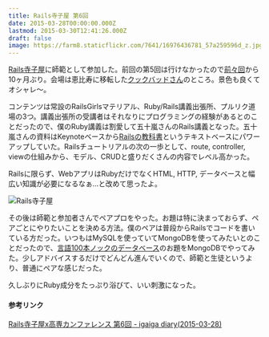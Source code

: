 ```yaml
---
title: Rails寺子屋 第6回
date: 2015-03-28T00:00:00.000Z
lastmod: 2015-03-30T12:41:26.000Z
draft: false
image: https://farm8.staticflickr.com/7641/16976436781_57a259596d_z.jpg
---
```


[Rails寺子屋](http://rails.terakoya.io/)に師範として参加した。前回の第5回は行けなかったので[前々回](http://www.machu.jp/diary/20140524.html#p01)から10ヶ月ぶり。会場は恵比寿に移転した[クックバッドさん](https://info.cookpad.com/location/)のところ。景色も良くてオシャレ〜。

コンテンツは常設のRailsGirlsマテリアル、Ruby/Rails講義出張所、プルリク道場の3つ。講義出張所の受講者はそれなりにプログラミングの経験があるとのことだったので、僕のRuby講義は割愛して五十嵐さんのRails講義となった。五十嵐さんの資料はKeynoteベースから[Railsの教科書](http://igarashikuniaki.net/rails_textbook/)というテキストベースにパワーアップしていた。Railsチュートリアルの次の一歩として、route, controller, viewの仕組みから、モデル、CRUDと盛りだくさんの内容でレベル高かった。

Railsに限らず、WebアプリはRubyだけでなくHTML, HTTP, データベースと幅広い知識が必要になるなぁ…と改めて思ったよ。

![Rails寺子屋](@/assets/flickr/16976436781.jpg "Rails寺子屋")

その後は師範と参加者さんでペアプロをやった。お題は特に決まっておらず、ペアごとにやりたいことを決める方法。僕のペアは普段からRailsでコードを書いている方だった。いつもはMySQLを使っていてMongoDBを使ってみたいとのことだったので、[言語100本ノックのデータベース](http://www.cl.ecei.tohoku.ac.jp/nlp100/#ch7)のお題をMongoDBでやってみた。少しアドバイスするだけでどんどん進んでいくので、師範と生徒というより、普通にペアな感じだった。

久しぶりにRuby成分をたっぷり浴びて、いい刺激になった。

#### 参考リンク

[Rails寺子屋x高専カンファレンス 第6回 - igaiga diary(2015-03-28)](http://igarashikuniaki.net/diary/20150328.html#p01)
